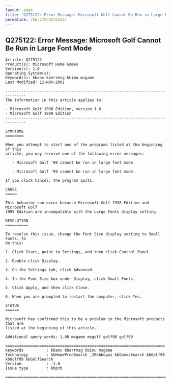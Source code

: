 ```yaml
---
layout: page
title: "Q275122: Error Message: Microsoft Golf Cannot Be Run in Large Font Mode"
permalink: /kb/275/Q275122/
---
```


## Q275122: Error Message: Microsoft Golf Cannot Be Run in Large Font Mode

	Article: Q275122
	Product(s): Microsoft Home Games
	Version(s): 1.0
	Operating System(s): 
	Keyword(s): kbenv kberrmsg kbimu msgame
	Last Modified: 12-NOV-2001
	
	-------------------------------------------------------------------------------
	The information in this article applies to:
	
	- Microsoft Golf 1998 Edition, version 1.0 
	- Microsoft Golf 1999 Edition 
	-------------------------------------------------------------------------------
	
	SYMPTOMS
	========
	
	When you attempt to start one of the programs listed at the beginning of this
	article, you may receive one of the following error messages:
	
	   - Microsoft Golf '98 cannot be run in large font mode.
	
	   - Microsoft Golf '99 cannot be run in large font mode.
	
	If you click Cancel, the program quits.
	
	CAUSE
	=====
	
	This behavior can occur because Microsoft Golf 1998 Edition and Microsoft Golf
	1999 Edition are incompatible with the Large Fonts display setting.
	
	RESOLUTION
	==========
	
	To resolve this issue, change the Font Size display setting to Small Fonts. To
	do this:
	
	1. Click Start, point to Settings, and then click Control Panel.
	
	2. Double-click Display.
	
	3. On the Settings tab, click Advanced.
	
	4. In the Font Size box under Display, click Small Fonts.
	
	5. Click Apply, and then click Close.
	
	6. When you are prompted to restart the computer, click Yes.
	
	STATUS
	======
	
	Microsoft has confirmed this to be a problem in the Microsoft products that are
	listed at the beginning of this article.
	
	Additional query words: 1.00 msgame msgolf golf98 golf99
	
	======================================================================
	Keywords          : kbenv kberrmsg kbimu msgame 
	Technology        : kbHomeProdSearch _IKkbbogus kbGamesSearch kbGolf98 kbGolf99 kbGolfSearch
	Version           : :1.0
	Issue type        : kbprb
	
	=============================================================================
	
